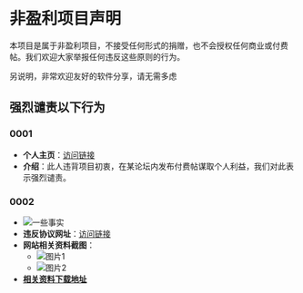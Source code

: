 # 非盈利项目声明

本项目是属于非盈利项目，不接受任何形式的捐赠，也不会授权任何商业或付费帖。我们欢迎大家举报任何违反这些原则的行为。

另说明，非常欢迎友好的软件分享，请无需多虑

## 强烈谴责以下行为

### 0001

- **个人主页**：[访问链接](https://readfree.net/bbs/home.php?mod=space&uid=464064&do=profile)
- **介绍**：此人违背项目初衷，在某论坛内发布付费帖谋取个人利益，我们对此表示强烈谴责。

### 0002
- ![一些事实](https://picshack.net/ib/bS1H6FYGU6.png)
- **违反协议网址**：[访问链接](https://tujixiazai.com/biaozhunguifan/v238199.html)
- **网站相关资料截图**：
  - ![图片1](https://picshack.net/ib/fUGzbeEwjA.png)
  - ![图片2](https://picshack.net/ib/O39zfunwiJ.png)
- **[相关资料下载地址](https://xmy521.lanzouw.com/iEbH41ff18ab)**
